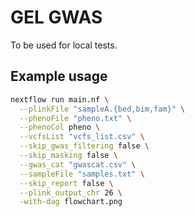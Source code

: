 # GEL GWAS
To be used for local tests. 
## Example usage
```bash
nextflow run main.nf \
  --plinkFile "sampleA.{bed,bim,fam}" \
  --phenoFile "pheno.txt" \
  --phenoCol pheno \
  --vcfsList "vcfs_list.csv" \
  --skip_gwas_filtering false \
  --skip_masking false \
  --gwas_cat "gwascat.csv" \
  --sampleFile "samples.txt" \
  --skip_report false \
  --plink_output_chr 26 \
  -with-dag flowchart.png
```
